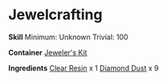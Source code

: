 <!-- TITLE: Diamond Resin -->
<!-- SUBTITLE:  -->
# Jewelcrafting
**Skill**
Minimum: Unknown
Trivial: 100

**Container**
[Jeweler's Kit](jewelers-kit)

**Ingredients**
[Clear Resin](clear-resin) x 1
[Diamond Dust](diamond-dust) x 9